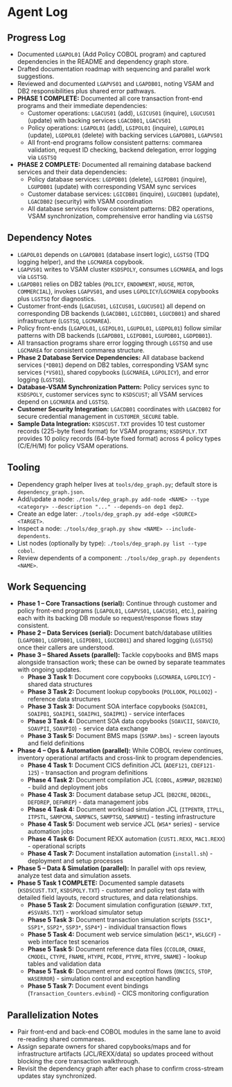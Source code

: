 # Agent Log

## Progress Log
- Documented `LGAPOL01` (Add Policy COBOL program) and captured dependencies in the README and dependency graph store.
- Drafted documentation roadmap with sequencing and parallel work suggestions.
- Reviewed and documented `LGAPVS01` and `LGAPDB01`, noting VSAM and DB2 responsibilities plus shared error pathways.
- **PHASE 1 COMPLETE:** Documented all core transaction front-end programs and their immediate dependencies:
  - Customer operations: `LGACUS01` (add), `LGICUS01` (inquire), `LGUCUS01` (update) with backing services `LGACDB01`, `LGACVS01`
  - Policy operations: `LGAPOL01` (add), `LGIPOL01` (inquire), `LGUPOL01` (update), `LGDPOL01` (delete) with backing services `LGAPDB01`, `LGAPVS01`
  - All front-end programs follow consistent patterns: commarea validation, request ID checking, backend delegation, error logging via `LGSTSQ`
- **PHASE 2 COMPLETE:** Documented all remaining database backend services and their data dependencies:
  - Policy database services: `LGDPDB01` (delete), `LGIPDB01` (inquire), `LGUPDB01` (update) with corresponding VSAM sync services
  - Customer database services: `LGICDB01` (inquire), `LGUCDB01` (update), `LGACDB02` (security) with VSAM coordination
  - All database services follow consistent patterns: DB2 operations, VSAM synchronization, comprehensive error handling via `LGSTSQ`

## Dependency Notes
- `LGAPOL01` depends on `LGAPDB01` (database insert logic), `LGSTSQ` (TDQ logging helper), and the `LGCMAREA` copybook.
- `LGAPVS01` writes to VSAM cluster `KSDSPOLY`, consumes `LGCMAREA`, and logs via `LGSTSQ`.
- `LGAPDB01` relies on DB2 tables (`POLICY`, `ENDOWMENT`, `HOUSE`, `MOTOR`, `COMMERCIAL`), invokes `LGAPVS01`, and uses `LGPOLICY`/`LGCMAREA` copybooks plus `LGSTSQ` for diagnostics.
- Customer front-ends (`LGACUS01`, `LGICUS01`, `LGUCUS01`) all depend on corresponding DB backends (`LGACDB01`, `LGICDB01`, `LGUCDB01`) and shared infrastructure (`LGSTSQ`, `LGCMAREA`).
- Policy front-ends (`LGAPOL01`, `LGIPOL01`, `LGUPOL01`, `LGDPOL01`) follow similar patterns with DB backends (`LGAPDB01`, `LGIPDB01`, `LGUPDB01`, `LGDPDB01`).
- All transaction programs share error logging through `LGSTSQ` and use `LGCMAREA` for consistent commarea structure.
- **Phase 2 Database Service Dependencies:** All database backend services (`*DB01`) depend on DB2 tables, corresponding VSAM sync services (`*VS01`), shared copybooks (`LGCMAREA`, `LGPOLICY`), and error logging (`LGSTSQ`).
- **Database-VSAM Synchronization Pattern:** Policy services sync to `KSDSPOLY`, customer services sync to `KSDSCUST`; all VSAM services depend on `LGCMAREA` and `LGSTSQ`.
- **Customer Security Integration:** `LGACDB01` coordinates with `LGACDB02` for secure credential management in `CUSTOMER_SECURE` table.
- **Sample Data Integration:** `KSDSCUST.TXT` provides 10 test customer records (225-byte fixed format) for VSAM programs; `KSDSPOLY.TXT` provides 10 policy records (64-byte fixed format) across 4 policy types (C/E/H/M) for policy VSAM operations.

## Tooling
- Dependency graph helper lives at `tools/dep_graph.py`; default store is `dependency_graph.json`.
- Add/update a node: `./tools/dep_graph.py add-node <NAME> --type <category> --description "..." --depends-on dep1 dep2`.
- Create an edge later: `./tools/dep_graph.py add-edge <SOURCE> <TARGET>`.
- Inspect a node: `./tools/dep_graph.py show <NAME> --include-dependents`.
- List nodes (optionally by type): `./tools/dep_graph.py list --type cobol`.
- Review dependents of a component: `./tools/dep_graph.py dependents <NAME>`.

## Work Sequencing
- **Phase 1 – Core Transactions (serial):** Continue through customer and policy front-end programs (`LGAPOL01`, `LGAPVS01`, `LGACUS01`, etc.), pairing each with its backing DB module so request/response flows stay consistent.
- **Phase 2 – Data Services (serial):** Document batch/database utilities (`LGAPDB01`, `LGDPDB01`, `LGIPDB01`, `LGUCDB01`) and shared logging (`LGSTSQ`) once their callers are understood.
- **Phase 3 – Shared Assets (parallel):** Tackle copybooks and BMS maps alongside transaction work; these can be owned by separate teammates with ongoing updates.
  - **Phase 3 Task 1:** Document core copybooks (`LGCMAREA`, `LGPOLICY`) - shared data structures
  - **Phase 3 Task 2:** Document lookup copybooks (`POLLOOK`, `POLLOO2`) - reference data structures  
  - **Phase 3 Task 3:** Document SOA interface copybooks (`SOAIC01`, `SOAIPB1`, `SOAIPE1`, `SOAIPH1`, `SOAIPM1`) - service interfaces
  - **Phase 3 Task 4:** Document SOA data copybooks (`SOAVCII`, `SOAVCIO`, `SOAVPII`, `SOAVPIO`) - service data exchange
  - **Phase 3 Task 5:** Document BMS maps (`SSMAP.bms`) - screen layouts and field definitions
- **Phase 4 – Ops & Automation (parallel):** While COBOL review continues, inventory operational artifacts and cross-link to program dependencies.
  - **Phase 4 Task 1:** Document CICS definition JCL (`ADEF121`, `CDEF121-125`) - transaction and program definitions
  - **Phase 4 Task 2:** Document compilation JCL (`COBOL`, `ASMMAP`, `DB2BIND`) - build and deployment jobs
  - **Phase 4 Task 3:** Document database setup JCL (`DB2CRE`, `DB2DEL`, `DEFDREP`, `DEFWREP`) - data management jobs
  - **Phase 4 Task 4:** Document workload simulation JCL (`ITPENTR`, `ITPLL`, `ITPSTL`, `SAMPCMA`, `SAMPNCS`, `SAMPTSQ`, `SAMPWUI`) - testing infrastructure
  - **Phase 4 Task 5:** Document web service JCL (`WSA*` series) - service automation jobs
  - **Phase 4 Task 6:** Document REXX automation (`CUST1.REXX`, `MAC1.REXX`) - operational scripts
  - **Phase 4 Task 7:** Document installation automation (`install.sh`) - deployment and setup processes
- **Phase 5 – Data & Simulation (parallel):** In parallel with ops review, analyze test data and simulation assets.
- **Phase 5 Task 1 COMPLETE:** Documented sample datasets (`KSDSCUST.TXT`, `KSDSPOLY.TXT`) - customer and policy test data with detailed field layouts, record structures, and data relationships.
  - **Phase 5 Task 2:** Document simulation configuration (`GENAPP.TXT`, `#SSVARS.TXT`) - workload simulator setup
  - **Phase 5 Task 3:** Document transaction simulation scripts (`SSC1*`, `SSP1*`, `SSP2*`, `SSP3*`, `SSP4*`) - individual transaction flows
  - **Phase 5 Task 4:** Document web service simulation (`WSC1*`, `WSLGCF`) - web interface test scenarios
  - **Phase 5 Task 5:** Document reference data files (`CCOLOR`, `CMAKE`, `CMODEL`, `CTYPE`, `FNAME`, `HTYPE`, `PCODE`, `PTYPE`, `RTYPE`, `SNAME`) - lookup tables and validation data
  - **Phase 5 Task 6:** Document error and control flows (`ONCICS`, `STOP`, `WASERROR`) - simulation control and exception handling
  - **Phase 5 Task 7:** Document event bindings (`Transaction_Counters.evbind`) - CICS monitoring configuration

## Parallelization Notes
- Pair front-end and back-end COBOL modules in the same lane to avoid re-reading shared commareas.
- Assign separate owners for shared copybooks/maps and for infrastructure artifacts (JCL/REXX/data) so updates proceed without blocking the core transaction walkthrough.
- Revisit the dependency graph after each phase to confirm cross-stream updates stay synchronized.
